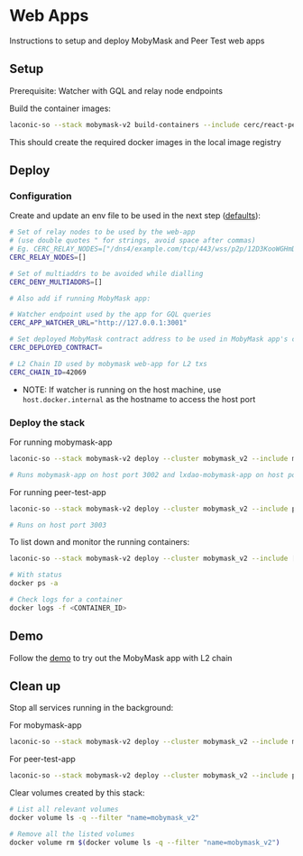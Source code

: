 # Web Apps

Instructions to setup and deploy MobyMask and Peer Test web apps

## Setup

Prerequisite: Watcher with GQL and relay node endpoints

Build the container images:

```bash
laconic-so --stack mobymask-v2 build-containers --include cerc/react-peer,cerc/mobymask-ui
```

This should create the required docker images in the local image registry

## Deploy

### Configuration

Create and update an env file to be used in the next step ([defaults](../../config/watcher-mobymask-v2/mobymask-params.env)):

  ```bash
  # Set of relay nodes to be used by the web-app
  # (use double quotes " for strings, avoid space after commas)
  # Eg. CERC_RELAY_NODES=["/dns4/example.com/tcp/443/wss/p2p/12D3KooWGHmDDCc93XUWL16FMcTPCGu2zFaMkf67k8HZ4gdQbRDr"]
  CERC_RELAY_NODES=[]

  # Set of multiaddrs to be avoided while dialling
  CERC_DENY_MULTIADDRS=[]

  # Also add if running MobyMask app:

  # Watcher endpoint used by the app for GQL queries
  CERC_APP_WATCHER_URL="http://127.0.0.1:3001"

  # Set deployed MobyMask contract address to be used in MobyMask app's config
  CERC_DEPLOYED_CONTRACT=

  # L2 Chain ID used by mobymask web-app for L2 txs
  CERC_CHAIN_ID=42069
  ```

* NOTE: If watcher is running on the host machine, use `host.docker.internal` as the hostname to access the host port

### Deploy the stack

For running mobymask-app
```bash
laconic-so --stack mobymask-v2 deploy --cluster mobymask_v2 --include mobymask-app --env-file <PATH_TO_ENV_FILE> up

# Runs mobymask-app on host port 3002 and lxdao-mobymask-app on host port 3004
```

For running peer-test-app
```bash
laconic-so --stack mobymask-v2 deploy --cluster mobymask_v2 --include peer-test-app --env-file <PATH_TO_ENV_FILE> up

# Runs on host port 3003
```

To list down and monitor the running containers:

```bash
laconic-so --stack mobymask-v2 deploy --cluster mobymask_v2 --include [mobymask-app | peer-test-app] ps

# With status
docker ps -a

# Check logs for a container
docker logs -f <CONTAINER_ID>
```

## Demo

Follow the [demo](./demo.md) to try out the MobyMask app with L2 chain

## Clean up

Stop all services running in the background:

For mobymask-app
```bash
laconic-so --stack mobymask-v2 deploy --cluster mobymask_v2 --include mobymask-app down
```

For peer-test-app
```bash
laconic-so --stack mobymask-v2 deploy --cluster mobymask_v2 --include peer-test-app down
```

Clear volumes created by this stack:

```bash
# List all relevant volumes
docker volume ls -q --filter "name=mobymask_v2"

# Remove all the listed volumes
docker volume rm $(docker volume ls -q --filter "name=mobymask_v2")
```
